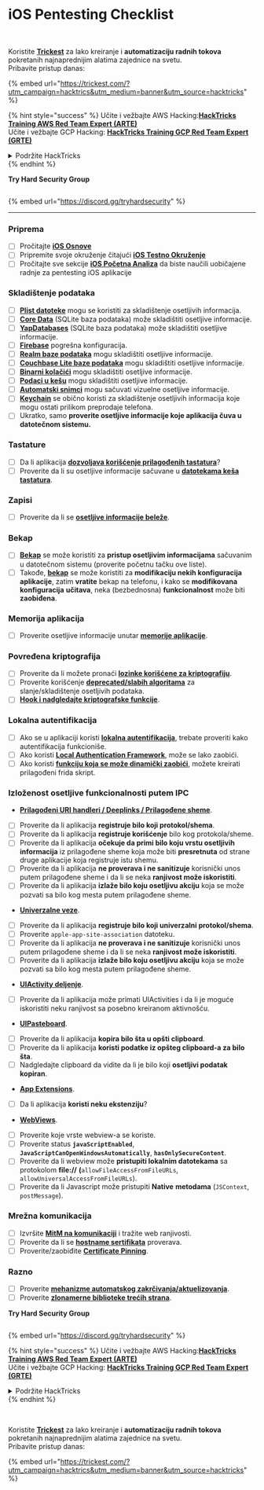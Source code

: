 # iOS Pentesting Checklist

<figure><img src="../.gitbook/assets/image (48).png" alt=""><figcaption></figcaption></figure>

\
Koristite [**Trickest**](https://trickest.com/?utm\_campaign=hacktrics\&utm\_medium=banner\&utm\_source=hacktricks) za lako kreiranje i **automatizaciju radnih tokova** pokretanih najnaprednijim alatima zajednice na svetu.\
Pribavite pristup danas:

{% embed url="https://trickest.com/?utm_campaign=hacktrics&utm_medium=banner&utm_source=hacktricks" %}

{% hint style="success" %}
Učite i vežbajte AWS Hacking:<img src="/.gitbook/assets/arte.png" alt="" data-size="line">[**HackTricks Training AWS Red Team Expert (ARTE)**](https://training.hacktricks.xyz/courses/arte)<img src="/.gitbook/assets/arte.png" alt="" data-size="line">\
Učite i vežbajte GCP Hacking: <img src="/.gitbook/assets/grte.png" alt="" data-size="line">[**HackTricks Training GCP Red Team Expert (GRTE)**<img src="/.gitbook/assets/grte.png" alt="" data-size="line">](https://training.hacktricks.xyz/courses/grte)

<details>

<summary>Podržite HackTricks</summary>

* Proverite [**planove pretplate**](https://github.com/sponsors/carlospolop)!
* **Pridružite se** 💬 [**Discord grupi**](https://discord.gg/hRep4RUj7f) ili [**telegram grupi**](https://t.me/peass) ili **pratite** nas na **Twitteru** 🐦 [**@hacktricks\_live**](https://twitter.com/hacktricks\_live)**.**
* **Podelite hakerske trikove slanjem PR-ova na** [**HackTricks**](https://github.com/carlospolop/hacktricks) i [**HackTricks Cloud**](https://github.com/carlospolop/hacktricks-cloud) github repozitorijume.

</details>
{% endhint %}

**Try Hard Security Group**

<figure><img src="../.gitbook/assets/telegram-cloud-document-1-5159108904864449420.jpg" alt=""><figcaption></figcaption></figure>

{% embed url="https://discord.gg/tryhardsecurity" %}

***

### Priprema

* [ ] Pročitajte [**iOS Osnove**](ios-pentesting/ios-basics.md)
* [ ] Pripremite svoje okruženje čitajući [**iOS Testno Okruženje**](ios-pentesting/ios-testing-environment.md)
* [ ] Pročitajte sve sekcije [**iOS Početna Analiza**](ios-pentesting/#initial-analysis) da biste naučili uobičajene radnje za pentesting iOS aplikacije

### Skladištenje podataka

* [ ] [**Plist datoteke**](ios-pentesting/#plist) mogu se koristiti za skladištenje osetljivih informacija.
* [ ] [**Core Data**](ios-pentesting/#core-data) (SQLite baza podataka) može skladištiti osetljive informacije.
* [ ] [**YapDatabases**](ios-pentesting/#yapdatabase) (SQLite baza podataka) može skladištiti osetljive informacije.
* [ ] [**Firebase**](ios-pentesting/#firebase-real-time-databases) pogrešna konfiguracija.
* [ ] [**Realm baze podataka**](ios-pentesting/#realm-databases) mogu skladištiti osetljive informacije.
* [ ] [**Couchbase Lite baze podataka**](ios-pentesting/#couchbase-lite-databases) mogu skladištiti osetljive informacije.
* [ ] [**Binarni kolačići**](ios-pentesting/#cookies) mogu skladištiti osetljive informacije.
* [ ] [**Podaci u kešu**](ios-pentesting/#cache) mogu skladištiti osetljive informacije.
* [ ] [**Automatski snimci**](ios-pentesting/#snapshots) mogu sačuvati vizuelne osetljive informacije.
* [ ] [**Keychain**](ios-pentesting/#keychain) se obično koristi za skladištenje osetljivih informacija koje mogu ostati prilikom preprodaje telefona.
* [ ] Ukratko, samo **proverite osetljive informacije koje aplikacija čuva u datotečnom sistemu.**

### Tastature

* [ ] Da li aplikacija [**dozvoljava korišćenje prilagođenih tastatura**](ios-pentesting/#custom-keyboards-keyboard-cache)?
* [ ] Proverite da li su osetljive informacije sačuvane u [**datotekama keša tastatura**](ios-pentesting/#custom-keyboards-keyboard-cache).

### **Zapisi**

* [ ] Proverite da li se [**osetljive informacije beleže**](ios-pentesting/#logs).

### Bekap

* [ ] [**Bekap**](ios-pentesting/#backups) se može koristiti za **pristup osetljivim informacijama** sačuvanim u datotečnom sistemu (proverite početnu tačku ove liste).
* [ ] Takođe, [**bekap**](ios-pentesting/#backups) se može koristiti za **modifikaciju nekih konfiguracija aplikacije**, zatim **vratite** bekap na telefonu, i kako se **modifikovana konfiguracija** **učitava**, neka (bezbednosna) **funkcionalnost** može biti **zaobiđena**.

### **Memorija aplikacija**

* [ ] Proverite osetljive informacije unutar [**memorije aplikacije**](ios-pentesting/#testing-memory-for-sensitive-data).

### **Povređena kriptografija**

* [ ] Proverite da li možete pronaći [**lozinke korišćene za kriptografiju**](ios-pentesting/#broken-cryptography).
* [ ] Proverite korišćenje [**deprecated/slabih algoritama**](ios-pentesting/#broken-cryptography) za slanje/skladištenje osetljivih podataka.
* [ ] [**Hook i nadgledajte kriptografske funkcije**](ios-pentesting/#broken-cryptography).

### **Lokalna autentifikacija**

* [ ] Ako se u aplikaciji koristi [**lokalna autentifikacija**](ios-pentesting/#local-authentication), trebate proveriti kako autentifikacija funkcioniše.
* [ ] Ako koristi [**Local Authentication Framework**](ios-pentesting/#local-authentication-framework), može se lako zaobići.
* [ ] Ako koristi [**funkciju koja se može dinamički zaobići**](ios-pentesting/#local-authentication-using-keychain), možete kreirati prilagođeni frida skript.

### Izloženost osetljive funkcionalnosti putem IPC

* [**Prilagođeni URI handleri / Deeplinks / Prilagođene sheme**](ios-pentesting/#custom-uri-handlers-deeplinks-custom-schemes).
* [ ] Proverite da li aplikacija **registruje bilo koji protokol/shema**.
* [ ] Proverite da li aplikacija **registruje korišćenje** bilo kog protokola/sheme.
* [ ] Proverite da li aplikacija **očekuje da primi bilo koju vrstu osetljivih informacija** iz prilagođene sheme koja može biti **presretnuta** od strane druge aplikacije koja registruje istu shemu.
* [ ] Proverite da li aplikacija **ne proverava i ne sanitizuje** korisnički unos putem prilagođene sheme i da li se neka **ranjivost može iskoristiti**.
* [ ] Proverite da li aplikacija **izlaže bilo koju osetljivu akciju** koja se može pozvati sa bilo kog mesta putem prilagođene sheme.
* [**Univerzalne veze**](ios-pentesting/#universal-links).
* [ ] Proverite da li aplikacija **registruje bilo koji univerzalni protokol/shema**.
* [ ] Proverite `apple-app-site-association` datoteku.
* [ ] Proverite da li aplikacija **ne proverava i ne sanitizuje** korisnički unos putem prilagođene sheme i da li se neka **ranjivost može iskoristiti**.
* [ ] Proverite da li aplikacija **izlaže bilo koju osetljivu akciju** koja se može pozvati sa bilo kog mesta putem prilagođene sheme.
* [**UIActivity deljenje**](ios-pentesting/ios-uiactivity-sharing.md).
* [ ] Proverite da li aplikacija može primati UIActivities i da li je moguće iskoristiti neku ranjivost sa posebno kreiranom aktivnošću.
* [**UIPasteboard**](ios-pentesting/ios-uipasteboard.md).
* [ ] Proverite da li aplikacija **kopira bilo šta u opšti clipboard**.
* [ ] Proverite da li aplikacija **koristi podatke iz opšteg clipboard-a za bilo šta**.
* [ ] Nadgledajte clipboard da vidite da li je bilo koji **osetljivi podatak kopiran**.
* [**App Extensions**](ios-pentesting/ios-app-extensions.md).
* [ ] Da li aplikacija **koristi neku ekstenziju**?
* [**WebViews**](ios-pentesting/ios-webviews.md).
* [ ] Proverite koje vrste webview-a se koriste.
* [ ] Proverite status **`javaScriptEnabled`**, **`JavaScriptCanOpenWindowsAutomatically`**, **`hasOnlySecureContent`**.
* [ ] Proverite da li webview može **pristupiti lokalnim datotekama** sa protokolom **file://** **(**`allowFileAccessFromFileURLs`, `allowUniversalAccessFromFileURLs`).
* [ ] Proverite da li Javascript može pristupiti **Native** **metodama** (`JSContext`, `postMessage`).

### Mrežna komunikacija

* [ ] Izvršite [**MitM na komunikaciji**](ios-pentesting/#network-communication) i tražite web ranjivosti.
* [ ] Proverite da li se [**hostname sertifikata**](ios-pentesting/#hostname-check) proverava.
* [ ] Proverite/zaobiđite [**Certificate Pinning**](ios-pentesting/#certificate-pinning).

### **Razno**

* [ ] Proverite [**mehanizme automatskog zakrčivanja/aktuelizovanja**](ios-pentesting/#hot-patching-enforced-updateing).
* [ ] Proverite [**zlonamerne biblioteke trećih strana**](ios-pentesting/#third-parties).

**Try Hard Security Group**

<figure><img src="../.gitbook/assets/telegram-cloud-document-1-5159108904864449420.jpg" alt=""><figcaption></figcaption></figure>

{% embed url="https://discord.gg/tryhardsecurity" %}

{% hint style="success" %}
Učite i vežbajte AWS Hacking:<img src="/.gitbook/assets/arte.png" alt="" data-size="line">[**HackTricks Training AWS Red Team Expert (ARTE)**](https://training.hacktricks.xyz/courses/arte)<img src="/.gitbook/assets/arte.png" alt="" data-size="line">\
Učite i vežbajte GCP Hacking: <img src="/.gitbook/assets/grte.png" alt="" data-size="line">[**HackTricks Training GCP Red Team Expert (GRTE)**<img src="/.gitbook/assets/grte.png" alt="" data-size="line">](https://training.hacktricks.xyz/courses/grte)

<details>

<summary>Podržite HackTricks</summary>

* Proverite [**planove pretplate**](https://github.com/sponsors/carlospolop)!
* **Pridružite se** 💬 [**Discord grupi**](https://discord.gg/hRep4RUj7f) ili [**telegram grupi**](https://t.me/peass) ili **pratite** nas na **Twitteru** 🐦 [**@hacktricks\_live**](https://twitter.com/hacktricks\_live)**.**
* **Podelite hakerske trikove slanjem PR-ova na** [**HackTricks**](https://github.com/carlospolop/hacktricks) i [**HackTricks Cloud**](https://github.com/carlospolop/hacktricks-cloud) github repozitorijume.

</details>
{% endhint %}

<figure><img src="../.gitbook/assets/image (48).png" alt=""><figcaption></figcaption></figure>

\
Koristite [**Trickest**](https://trickest.com/?utm\_campaign=hacktrics\&utm\_medium=banner\&utm\_source=hacktricks) za lako kreiranje i **automatizaciju radnih tokova** pokretanih najnaprednijim alatima zajednice na svetu.\
Pribavite pristup danas:

{% embed url="https://trickest.com/?utm_campaign=hacktrics&utm_medium=banner&utm_source=hacktricks" %}
